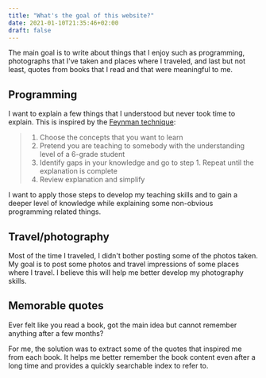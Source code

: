 ```yaml
---
title: "What's the goal of this website?"
date: 2021-01-10T21:35:46+02:00
draft: false
---
```

The main goal is to write about things that I enjoy such as programming, photographs that I've
taken and places where I traveled, and last but not least, quotes from books that I read and that
were meaningful to me.

## Programming
I want to explain a few things that I understood but never took time to explain. This is inspired by the [Feynman technique](https://fs.blog/2012/04/feynman-technique/):
> 1. Choose the concepts that you want to learn
> 2. Pretend you are teaching to somebody with the understanding level of a 6-grade student
> 3. Identify gaps in your knowledge and go to step 1. Repeat until the explanation is  complete
> 4. Review explanation and simplify

I want to apply those steps to develop my teaching skills and to gain a deeper level of knowledge
while explaining some non-obvious programming related things.

## Travel/photography
Most of the time I traveled, I didn't bother posting some of the photos taken. My goal is to post
some photos and travel impressions of some places where I travel. I believe this will help me
better develop my photography skills.

## Memorable quotes
Ever felt like you read a book, got the main idea but cannot remember anything after a few months?

For me, the solution was to extract some of the quotes that inspired me from each book. It helps
me better remember the book content even after a long time and provides a quickly searchable index
to refer to.
